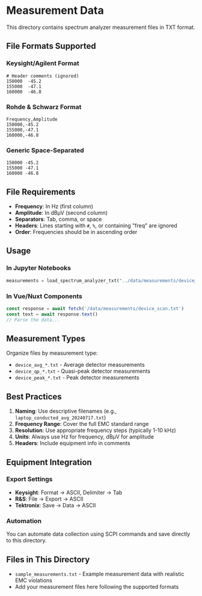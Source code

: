 # Measurement Data

This directory contains spectrum analyzer measurement files in TXT format.

## File Formats Supported

### Keysight/Agilent Format
```
# Header comments (ignored)
150000	-45.2
155000	-47.1
160000	-46.8
```

### Rohde & Schwarz Format  
```
Frequency,Amplitude
150000,-45.2
155000,-47.1
160000,-46.8
```

### Generic Space-Separated
```
150000 -45.2
155000 -47.1  
160000 -46.8
```

## File Requirements

- **Frequency**: In Hz (first column)
- **Amplitude**: In dBμV (second column)
- **Separators**: Tab, comma, or space
- **Headers**: Lines starting with `#`, `%`, or containing "freq" are ignored
- **Order**: Frequencies should be in ascending order

## Usage

### In Jupyter Notebooks
```python
measurements = load_spectrum_analyzer_txt("../data/measurements/device_scan.txt")
```

### In Vue/Nuxt Components
```javascript
const response = await fetch('/data/measurements/device_scan.txt')
const text = await response.text()
// Parse the data...
```

## Measurement Types

Organize files by measurement type:
- `device_avg_*.txt` - Average detector measurements
- `device_qp_*.txt` - Quasi-peak detector measurements  
- `device_peak_*.txt` - Peak detector measurements

## Best Practices

1. **Naming**: Use descriptive filenames (e.g., `laptop_conducted_avg_20240717.txt`)
2. **Frequency Range**: Cover the full EMC standard range
3. **Resolution**: Use appropriate frequency steps (typically 1-10 kHz)
4. **Units**: Always use Hz for frequency, dBμV for amplitude
5. **Headers**: Include equipment info in comments

## Equipment Integration

### Export Settings
- **Keysight**: Format → ASCII, Delimiter → Tab
- **R&S**: File → Export → ASCII  
- **Tektronix**: Save → Data → ASCII

### Automation
You can automate data collection using SCPI commands and save directly to this directory.

## Files in This Directory

- `sample_measurements.txt` - Example measurement data with realistic EMC violations
- Add your measurement files here following the supported formats
